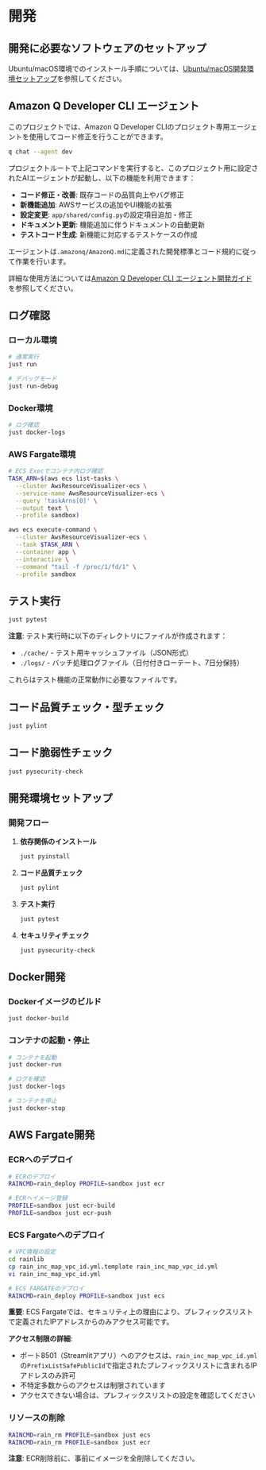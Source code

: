 # 開発

## 開発に必要なソフトウェアのセットアップ

Ubuntu/macOS環境でのインストール手順については、[Ubuntu/macOS開発環境セットアップ](setup-ubuntu.md)を参照してください。

## Amazon Q Developer CLI エージェント

このプロジェクトでは、Amazon Q Developer CLIのプロジェクト専用エージェントを使用してコード修正を行うことができます。

```bash
q chat --agent dev
```

プロジェクトルートで上記コマンドを実行すると、このプロジェクト用に設定されたAIエージェントが起動し、以下の機能を利用できます：

- **コード修正・改善**: 既存コードの品質向上やバグ修正
- **新機能追加**: AWSサービスの追加やUI機能の拡張
- **設定変更**: `app/shared/config.py`の設定項目追加・修正
- **ドキュメント更新**: 機能追加に伴うドキュメントの自動更新
- **テストコード生成**: 新機能に対応するテストケースの作成

エージェントは`.amazonq/AmazonQ.md`に定義された開発標準とコード規約に従って作業を行います。

詳細な使用方法については[Amazon Q Developer CLI エージェント開発ガイド](amazonq-agent.md)を参照してください。

## ログ確認

### ローカル環境

```bash
# 通常実行
just run

# デバッグモード
just run-debug
```

### Docker環境

```bash
# ログ確認
just docker-logs
```

### AWS Fargate環境

```bash
# ECS Execでコンテナ内ログ確認
TASK_ARN=$(aws ecs list-tasks \
  --cluster AwsResourceVisualizer-ecs \
  --service-name AwsResourceVisualizer-ecs \
  --query 'taskArns[0]' \
  --output text \
  --profile sandbox)

aws ecs execute-command \
  --cluster AwsResourceVisualizer-ecs \
  --task $TASK_ARN \
  --container app \
  --interactive \
  --command "tail -f /proc/1/fd/1" \
  --profile sandbox
```

## テスト実行

```bash
just pytest
```

**注意**: テスト実行時に以下のディレクトリにファイルが作成されます：
- `./cache/` - テスト用キャッシュファイル（JSON形式）
- `./logs/` - バッチ処理ログファイル（日付付きローテート、7日分保持）

これらはテスト機能の正常動作に必要なファイルです。

## コード品質チェック・型チェック

```bash
just pylint
```

## コード脆弱性チェック

```bash
just pysecurity-check
```

## 開発環境セットアップ

### 開発フロー

1. **依存関係のインストール**
   ```bash
   just pyinstall
   ```

2. **コード品質チェック**
   ```bash
   just pylint
   ```

3. **テスト実行**
   ```bash
   just pytest
   ```

4. **セキュリティチェック**
   ```bash
   just pysecurity-check
   ```

## Docker開発

### Dockerイメージのビルド

```bash
just docker-build
```

### コンテナの起動・停止

```bash
# コンテナを起動
just docker-run

# ログを確認
just docker-logs

# コンテナを停止
just docker-stop
```

## AWS Fargate開発

### ECRへのデプロイ

```bash
# ECRのデプロイ
RAINCMD=rain_deploy PROFILE=sandbox just ecr

# ECRへイメージ登録
PROFILE=sandbox just ecr-build
PROFILE=sandbox just ecr-push
```

### ECS Fargateへのデプロイ

```bash
# VPC情報の設定
cd rainlib
cp rain_inc_map_vpc_id.yml.template rain_inc_map_vpc_id.yml
vi rain_inc_map_vpc_id.yml

# ECS FARGATEのデプロイ
RAINCMD=rain_deploy PROFILE=sandbox just ecs
```

**重要**: ECS Fargateでは、セキュリティ上の理由により、プレフィックスリストで定義されたIPアドレスからのみアクセス可能です。

**アクセス制限の詳細**:
- ポート8501（Streamlitアプリ）へのアクセスは、`rain_inc_map_vpc_id.yml`の`PrefixListSafePublicId`で指定されたプレフィックスリストに含まれるIPアドレスのみ許可
- 不特定多数からのアクセスは制限されています
- アクセスできない場合は、プレフィックスリストの設定を確認してください

### リソースの削除

```bash
RAINCMD=rain_rm PROFILE=sandbox just ecs
RAINCMD=rain_rm PROFILE=sandbox just ecr
```

**注意**: ECR削除前に、事前にイメージを全削除してください。
